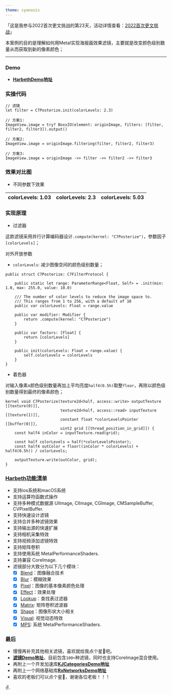 ```yaml
---
theme: cyanosis
---
```

「这是我参与2022首次更文挑战的第23天，活动详情查看：[2022首次更文挑战](https://juejin.cn/post/7162096952883019783?utm_source=push&utm_medium=web&utm_campaign=jinshijihua02)」

本案例的目的是理解如何用Metal实现海报画效果滤镜，主要就是改变颜色级别数量从而获取到新的像素颜色；

---

### Demo

- [**HarbethDemo地址**](https://github.com/yangKJ/Harbeth)

### 实操代码

```
// 滤镜
let filter = C7Posterize.init(colorLevels: 2.3)

// 方案1:
ImageView.image = try? BoxxIO(element: originImage, filters: [filter, filter2, filter3]).output()

// 方案2:
ImageView.image = originImage.filtering(filter, filter2, filter3)

// 方案3:
ImageView.image = originImage ->> filter ->> filter2 ->> filter3
```

### 效果对比图

- 不同参数下效果

|colorLevels: 1.03|colorLevels: 2.3|colorLevels: 5.03|
|:-:|:-:|:-:|


### 实现原理

- 过滤器

这款滤镜采用并行计算编码器设计`.compute(kernel: "C7Posterize")`，参数因子`[colorLevels]`；

对外开放参数
- `colorLevels`: 减少图像空间的颜色级别数量；

```
public struct C7Posterize: C7FilterProtocol {
    
    public static let range: ParameterRange<Float, Self> = .init(min: 1.0, max: 255.0, value: 10.0)
    
    /// The number of color levels to reduce the image space to.
    /// This ranges from 1 to 256, with a default of 10
    public var colorLevels: Float = range.value
    
    public var modifier: Modifier {
        return .compute(kernel: "C7Posterize")
    }
    
    public var factors: [Float] {
        return [colorLevels]
    }
    
    public init(colorLevels: Float = range.value) {
        self.colorLevels = colorLevels
    }
}
```

- 着色器

对输入像素x颜色级别数量再加上平均亮度`half4(0.5h)`取整`floor`，再除以颜色级别数量得到最终的像素颜色； 

```
kernel void C7Posterize(texture2d<half, access::write> outputTexture [[texture(0)]],
                        texture2d<half, access::read> inputTexture [[texture(1)]],
                        constant float *colorLevelsPointer [[buffer(0)]],
                        uint2 grid [[thread_position_in_grid]]) {
    const half4 inColor = inputTexture.read(grid);
    
    const half colorLevels = half(*colorLevelsPointer);
    const half4 outColor = floor((inColor * colorLevels) + half4(0.5h)) / colorLevels;
    
    outputTexture.write(outColor, grid);
}
```

### [Harbeth功能清单](https://github.com/yangKJ/Harbeth)

- 支持ios系统和macOS系统
- 支持运算符函数式操作
- 支持多种模式数据源 UIImage, CIImage, CGImage, CMSampleBuffer, CVPixelBuffer.
- 支持快速设计滤镜
- 支持合并多种滤镜效果
- 支持输出源的快速扩展
- 支持相机采集特效
- 支持视频添加滤镜特效
- 支持矩阵卷积
- 支持使用系统 MetalPerformanceShaders.
- 支持兼容 CoreImage.
- 滤镜部分大致分为以下几个模块：
   - [x] [Blend](https://github.com/yangKJ/Harbeth/tree/master/Sources/Compute/Blend)：图像融合技术
   - [x] [Blur](https://github.com/yangKJ/Harbeth/tree/master/Sources/Compute/Blur)：模糊效果
   - [x] [Pixel](https://github.com/yangKJ/Harbeth/tree/master/Sources/Compute/ColorProcess)：图像的基本像素颜色处理
   - [x] [Effect](https://github.com/yangKJ/Harbeth/tree/master/Sources/Compute/Effect)：效果处理
   - [x] [Lookup](https://github.com/yangKJ/Harbeth/tree/master/Sources/Compute/Lookup)：查找表过滤器
   - [x] [Matrix](https://github.com/yangKJ/Harbeth/tree/master/Sources/Compute/Matrix): 矩阵卷积滤波器
   - [x] [Shape](https://github.com/yangKJ/Harbeth/tree/master/Sources/Compute/Shape)：图像形状大小相关
   - [x] [Visual](https://github.com/yangKJ/Harbeth/tree/master/Sources/Compute/Visual): 视觉动态特效
   - [x] [MPS](https://github.com/yangKJ/Harbeth/tree/master/Sources/Compute/MPS): 系统 MetalPerformanceShaders.

### 最后

- 慢慢再补充其他相关滤镜，喜欢就给我点个星🌟吧。
- [**滤镜Demo地址**](https://github.com/yangKJ/Harbeth)，目前包含`100+`种滤镜，同时也支持CoreImage混合使用。
- 再附上一个开发加速库[**KJCategoriesDemo地址**](https://github.com/yangKJ/KJCategories)
- 再附上一个网络基础库[**RxNetworksDemo地址**](https://github.com/yangKJ/RxNetworks)
- 喜欢的老板们可以点个星🌟，谢谢各位老板！！！

✌️.
